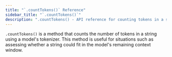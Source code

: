 ```yaml
---
title: "`.countTokens()` Reference"
sidebar_title: "`.countTokens()`"
description: ".countTokens() - API reference for counting tokens in a string using a model's tokenizer"
---
```


`.countTokens()` is a method that counts the number of tokens in a string using a model's tokenizer. This method is useful for situations such as assessing whether a string could fit in the model's remaining context window.